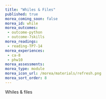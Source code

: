 ```yaml
---
title: "Whiles & Files"
published: true
morea_coming_soon: false
morea_id: while
morea_outcomes:
 - outcome-python
 - outcome-7skills
morea_readings:
 - reading-TP7-14
morea_experiences:
 - ca-8
 - phw10
morea_assessments:
morea_type: module
morea_icon_url: /morea/materials/refresh.png
morea_sort_order: 8
---
```


Whiles & files